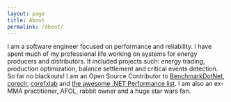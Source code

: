 ```yaml
---
layout: page
title: About
permalink: /about/
---
```



I am a software engineer focused on performance and reliability. I have spent much of my professional life working on systems for energy producers and distributors. It included projects such: energy trading, production optimization, balance settlement and critical events detection. So far no blackouts! I am an Open Source Contributor to [BenchmarkDotNet](https://github.com/dotnet/BenchmarkDotNet), [coreclr](https://github.com/dotnet/coreclr), [corefxlab](https://github.com/dotnet/corefxlab) and [the awesome .NET Performance list](https://github.com/adamsitnik/awesome-dot-net-performance). I am also an ex-MMA practitioner, AFOL, rabbit owner and a huge star wars fan.
